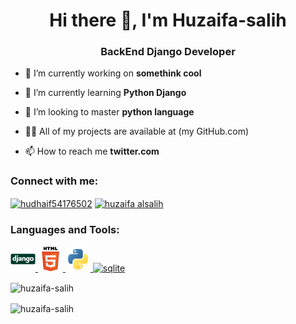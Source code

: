 <h1 align="center">Hi there 👋, I'm Huzaifa-salih</h1>
<h3 align="center">BackEnd Django Developer</h3>

- 🔭 I’m currently working on **somethink cool**

- 🌱 I’m currently learning **Python Django**

- 👯 I’m looking to master **python language**

- 👨‍💻 All of my projects are available at (my GitHub.com)

- 📫 How to reach me **twitter.com**

<h3 align="left">Connect with me:</h3>
<p align="left">
<a href="https://twitter.com/hudhaif54176502" target="blank"><img align="center" src="https://raw.githubusercontent.com/rahuldkjain/github-profile-readme-generator/master/src/images/icons/Social/twitter.svg" alt="hudhaif54176502" height="30" width="40" /></a>
<a href="https://linkedin.com/in/huzaifa alsalih" target="blank"><img align="center" src="https://raw.githubusercontent.com/rahuldkjain/github-profile-readme-generator/master/src/images/icons/Social/linked-in-alt.svg" alt="huzaifa alsalih" height="30" width="40" /></a>
</p>

<h3 align="left">Languages and Tools:</h3>
<p align="left"> <a href="https://www.djangoproject.com/" target="_blank" rel="noreferrer"> <img src="https://raw.githubusercontent.com/devicons/devicon/master/icons/django/django-original.svg" alt="django" width="40" height="40"/> </a> <a href="https://www.w3.org/html/" target="_blank" rel="noreferrer"> <img src="https://raw.githubusercontent.com/devicons/devicon/master/icons/html5/html5-original-wordmark.svg" alt="html5" width="40" height="40"/> </a> <a href="https://www.python.org" target="_blank" rel="noreferrer"> <img src="https://raw.githubusercontent.com/devicons/devicon/master/icons/python/python-original.svg" alt="python" width="40" height="40"/> </a> <a href="https://www.sqlite.org/" target="_blank" rel="noreferrer"> <img src="https://www.vectorlogo.zone/logos/sqlite/sqlite-icon.svg" alt="sqlite" width="40" height="40"/> </a> </p>

<p><img align="center" src="https://github-readme-stats.vercel.app/api/top-langs?username=huzaifa-salih&show_icons=true&locale=en&layout=compact" alt="huzaifa-salih" /></p>

<p><img align="center" src="https://github-readme-streak-stats.herokuapp.com/?user=huzaifa-salih&" alt="huzaifa-salih" /></p>

